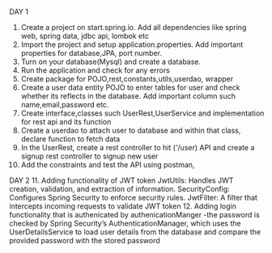 DAY 1
1. Create a project on start.spring.io. Add all dependencies like
   spring web, spring data, jdbc api, lombok etc
2. Import the project and setup application.properties. Add important properties for database,JPA, port number.
3. Turn on your database(Mysql) and create a database.
4. Run the application and check for any errors
5. Create package for POJO,rest,constants,utils,userdao, wrapper
6. Create a user data entity POJO to enter tables for user and check 
whether its reflects in the database.
Add important column such name,email,password etc.
7. Create interface,classes such UserRest,UserService and implementation
for rest api and its function
8. Create a userdao to attach user to database and within
that class, declare function to fetch data
9. In the UserRest, create a rest controller to hit ('/user)
API and create a signup rest controller to signup new user
10. Add the constraints and test the API using postman,

DAY 2
11. Adding functionality of JWT token 
JwtUtils: Handles JWT creation, validation, and extraction of information.
SecurityConfig: Configures Spring Security to enforce security rules.
JwtFilter: A filter that intercepts incoming requests to validate JWT token
12. Adding login functionality that is authenicated by authenicationManger
-the password is checked by Spring Security’s AuthenticationManager, which uses the UserDetailsService 
to load user details from the database and compare the provided password with the stored password